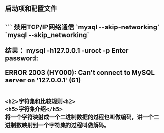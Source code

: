 <h2>启动项和配置文件<h2>
 ```
 禁用TCP/IP网络通信
`mysql --skip-networking`
`mysql --skip_networking`

结果：
 mysql -h127.0.0.1 -uroot -p
Enter password:

ERROR 2003 (HY000): Can't connect to MySQL server on '127.0.0.1' (61)
```

<h2>字符集和比较规则<h2>
<h5>字符集介绍</h5>
将一个字符映射成一个二进制数据的过程也叫做编码，讲一个二进制数映射到一个字符集的过程叫做解码。
